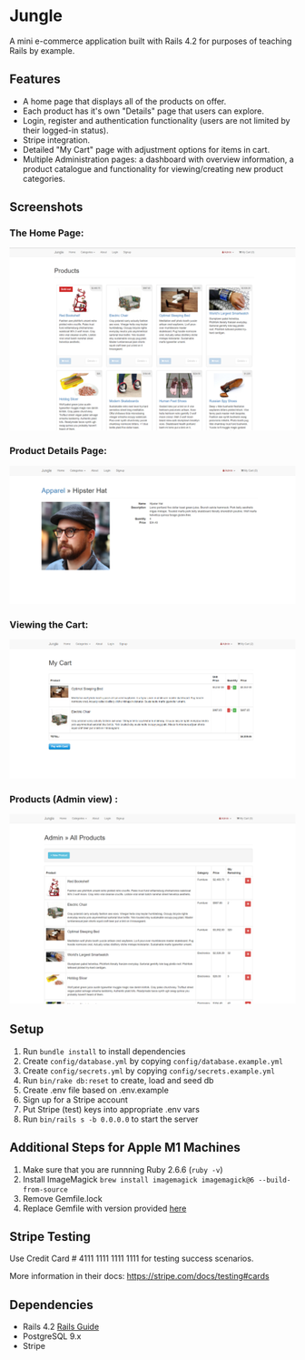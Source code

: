 # Jungle

A mini e-commerce application built with Rails 4.2 for purposes of teaching Rails by example.

## Features

- A home page that displays all of the products on offer.
- Each product has it's own "Details" page that users can explore.
- Login, register and authentication functionality (users are not limited by their logged-in status).
- Stripe integration.
- Detailed "My Cart" page with adjustment options for items in cart.
- Multiple Administration pages: a dashboard with overview information, a product catalogue and functionality for viewing/creating new product categories.

## Screenshots

### The Home Page:
![Home Page](https://github.com/Rmaceac/jungle/blob/master/docs/screenshots/main%20page.png?raw=true)

### Product Details Page:
![Product Details Page](https://github.com/Rmaceac/jungle/blob/master/docs/screenshots/product%20details.png?raw=true)

### Viewing the Cart:
![Viewing the Cart](https://github.com/Rmaceac/jungle/blob/master/docs/screenshots/cart.png?raw=true)

### Products (Admin view) :
![Products (Admin view) ](https://github.com/Rmaceac/jungle/blob/master/docs/screenshots/admin_products.png?raw=true)

## Setup

1. Run `bundle install` to install dependencies
2. Create `config/database.yml` by copying `config/database.example.yml`
3. Create `config/secrets.yml` by copying `config/secrets.example.yml`
4. Run `bin/rake db:reset` to create, load and seed db
5. Create .env file based on .env.example
6. Sign up for a Stripe account
7. Put Stripe (test) keys into appropriate .env vars
8. Run `bin/rails s -b 0.0.0.0` to start the server

## Additional Steps for Apple M1 Machines

1. Make sure that you are runnning Ruby 2.6.6 (`ruby -v`)
1. Install ImageMagick `brew install imagemagick imagemagick@6 --build-from-source`
2. Remove Gemfile.lock
3. Replace Gemfile with version provided [here](https://gist.githubusercontent.com/FrancisBourgouin/831795ae12c4704687a0c2496d91a727/raw/ce8e2104f725f43e56650d404169c7b11c33a5c5/Gemfile)

## Stripe Testing

Use Credit Card # 4111 1111 1111 1111 for testing success scenarios.

More information in their docs: <https://stripe.com/docs/testing#cards>

## Dependencies

* Rails 4.2 [Rails Guide](http://guides.rubyonrails.org/v4.2/)
* PostgreSQL 9.x
* Stripe